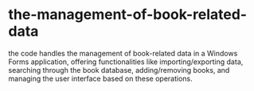 # the-management-of-book-related-data
the code handles the management of book-related data in a Windows Forms application, offering functionalities like importing/exporting data, searching through the book database, adding/removing books, and managing the user interface based on these operations.
